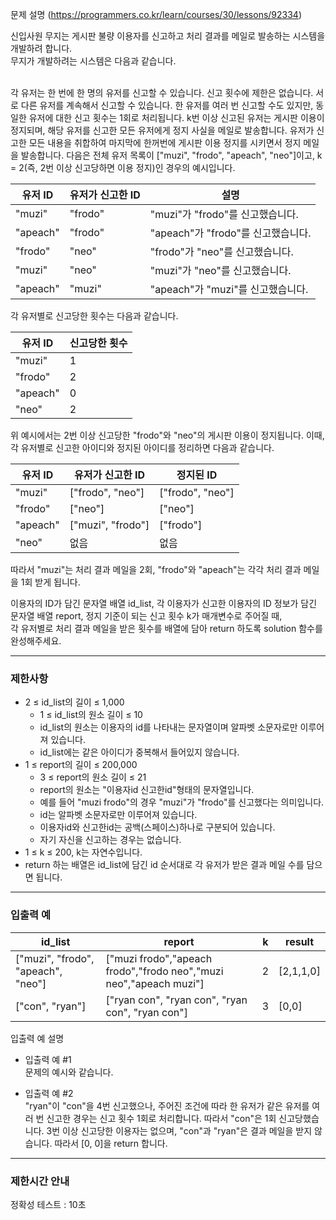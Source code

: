 문제 설명 (https://programmers.co.kr/learn/courses/30/lessons/92334)  

신입사원 무지는 게시판 불량 이용자를 신고하고 처리 결과를 메일로 발송하는 시스템을 개발하려 합니다.  
무지가 개발하려는 시스템은 다음과 같습니다.  

<br/>
각 유저는 한 번에 한 명의 유저를 신고할 수 있습니다.  
신고 횟수에 제한은 없습니다. 서로 다른 유저를 계속해서 신고할 수 있습니다.  
한 유저를 여러 번 신고할 수도 있지만, 동일한 유저에 대한 신고 횟수는 1회로 처리됩니다.  
k번 이상 신고된 유저는 게시판 이용이 정지되며, 해당 유저를 신고한 모든 유저에게 정지 사실을 메일로 발송합니다.  
유저가 신고한 모든 내용을 취합하여 마지막에 한꺼번에 게시판 이용 정지를 시키면서 정지 메일을 발송합니다.  
다음은 전체 유저 목록이 ["muzi", "frodo", "apeach", "neo"]이고, k = 2(즉, 2번 이상 신고당하면 이용 정지)인 경우의 예시입니다.  


|**유저 ID**|**유저가 신고한 ID**|**설명**|
|---|---|---|
|"muzi"|"frodo"|"muzi"가 "frodo"를 신고했습니다.|
|"apeach"|"frodo"|"apeach"가 "frodo"를 신고했습니다.|
|"frodo"|"neo"|"frodo"가 "neo"를 신고했습니다.|
|"muzi"|"neo"|"muzi"가 "neo"를 신고했습니다.|
|"apeach"|"muzi"|"apeach"가 "muzi"를 신고했습니다.|  
각 유저별로 신고당한 횟수는 다음과 같습니다.  


|**유저 ID**|**신고당한 횟수**|
|---|---|
|"muzi"|1|
|"frodo"|2|
|"apeach"|0|
|"neo"|2|  
위 예시에서는 2번 이상 신고당한 "frodo"와 "neo"의 게시판 이용이 정지됩니다. 이때, 각 유저별로 신고한 아이디와 정지된 아이디를 정리하면 다음과 같습니다.  

|**유저 ID**|**유저가 신고한 ID**|**정지된 ID**|
|---|---|---|
|"muzi"|["frodo", "neo"]|["frodo", "neo"]|
|"frodo"|["neo"]|["neo"]|
|"apeach"|["muzi", "frodo"]|["frodo"]|
|"neo"|없음|없음|  
따라서 "muzi"는 처리 결과 메일을 2회, "frodo"와 "apeach"는 각각 처리 결과 메일을 1회 받게 됩니다.  

이용자의 ID가 담긴 문자열 배열 id_list, 각 이용자가 신고한 이용자의 ID 정보가 담긴 문자열 배열 report, 정지 기준이 되는 신고 횟수 k가 매개변수로 주어질 때,  
각 유저별로 처리 결과 메일을 받은 횟수를 배열에 담아 return 하도록 solution 함수를 완성해주세요.  

---

### 제한사항

- 2 ≤ id_list의 길이 ≤ 1,000  
    - 1 ≤ id_list의 원소 길이 ≤ 10  
    - id_list의 원소는 이용자의 id를 나타내는 문자열이며 알파벳 소문자로만 이루어져 있습니다.  
    - id_list에는 같은 아이디가 중복해서 들어있지 않습니다.  
- 1 ≤ report의 길이 ≤ 200,000  
    - 3 ≤ report의 원소 길이 ≤ 21  
    - report의 원소는 "이용자id 신고한id"형태의 문자열입니다.  
    - 예를 들어 "muzi frodo"의 경우 "muzi"가 "frodo"를 신고했다는 의미입니다.  
    - id는 알파벳 소문자로만 이루어져 있습니다.  
    - 이용자id와 신고한id는 공백(스페이스)하나로 구분되어 있습니다.  
    - 자기 자신을 신고하는 경우는 없습니다.  
- 1 ≤ k ≤ 200, k는 자연수입니다.  
- return 하는 배열은 id_list에 담긴 id 순서대로 각 유저가 받은 결과 메일 수를 담으면 됩니다.  

---

### 입출력 예
|**id_list**|**report**|**k**|**result**|
|---|---|---|---|
|["muzi", "frodo", "apeach", "neo"]|["muzi frodo","apeach frodo","frodo neo","muzi neo","apeach muzi"]|2|[2,1,1,0]|
|["con", "ryan"]|["ryan con", "ryan con", "ryan con", "ryan con"]|3|[0,0]|  

입출력 예 설명  
- 입출력 예 #1  
문제의 예시와 같습니다.

- 입출력 예 #2  
"ryan"이 "con"을 4번 신고했으나, 주어진 조건에 따라 한 유저가 같은 유저를 여러 번 신고한 경우는 신고 횟수 1회로 처리합니다. 따라서 "con"은 1회 신고당했습니다. 3번 이상 신고당한 이용자는 없으며, "con"과 "ryan"은 결과 메일을 받지 않습니다. 따라서 [0, 0]을 return 합니다.

---

### 제한시간 안내
정확성 테스트 : 10초